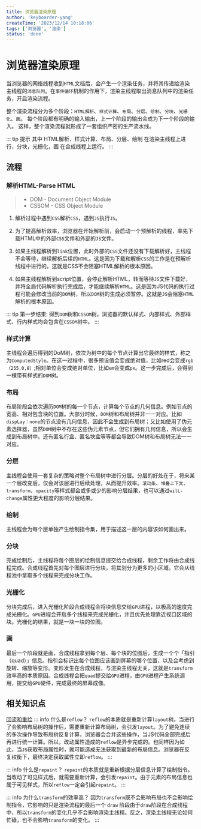 ```yaml
---
title: 浏览器渲染原理
author: 'keyboarder-yang'
createTime: '2023/12/14 10:18:06'
tags: ['浏览器', '渲染']
status: 'done'
---
```


# 浏览器渲染原理
当浏览器的网络线程收到`HTML`文档后，会产生一个渲染任务，并将其传递给渲染主线程的`消息队列`。在`事件循环`机制的作用下，渲染主线程取出消息队列中的渲染任务，开启渲染流程。

整个渲染流程分为多个阶段：`HTML解析`、`样式计算`、`布局`、`分层`、`绘制`、`分块`、`光栅化`、`画`。 每个阶段都有明确的输入输出，上一个阶段的输出会成为下一个阶段的输入。 这样，整个渲染流程就形成了一套组织严密的生产流水线。

::: tip 提示
其中 HTML解析、样式计算、布局、分层、绘制 在渲染主线程上进行，分块，光栅化，画 在合成线程上运行。
:::

## 流程
### 解析HTML-Parse HTML
> + DOM - Document Object Module
> + CSSOM - CSS Object Module

1. 解析过程中遇到`CSS`解析`CSS`，遇到`JS`执行`JS`。

2. 为了提高解析效率，浏览器在开始解析前，会启动一个预解析的线程，率先下载HTML中的外部`CSS`文件和外部的`JS`文件。

3. 如果主线程解析到`link`位置，此时外部的`CSS`文件还没有下载解析好，主线程不会等待，继续解析后续的`HTML`。这是因为下载和解析`CSS`的工作是在预解析线程中进行的。这就是CSS不会阻塞HTML解析的根本原因。

4. 如果主线程解析到script位置，会停止解析HTML，转而等待`JS`文件下载好，并将全局代码解析执行完成后，才能继续解析`HTML`。这是因为JS代码的执行过程可能会修改当前的`DOM`树，所以`DOM`树的生成必须暂停。这就是`JS`会阻塞`HTML`解析的根本原因。

::: tip 第一步结束:
得到`DOM`树和`CSSOM`树，浏览器的默认样式、内部样式、外部样式、行内样式均会包含在`CSSOM`树中。
:::

### 样式计算
主线程会遍历得到的DoM树，依次为树中的每个节点计算出它最终的样式，称之为`ComputedStyle`。在这一过程中，很多预设值会变成绝对值，比如red会变成`rgb（255,0,θ）`;相对单位会变成绝对单位，比如`em`会变成`px`。这一步完成后，会得到一棵带有样式的`DOM`树。

### 布局
布局阶段会依次遍历`DOM`树的每一个节点，计算每个节点的几何信息。例如节点的宽高、相对包含块的位置。大部分时候，`DOM`树和布局树并非一一对应。比如`dispLay：none`的节点没有几何信息，因此不会生成到布局树；又比如使用了伪元素选择器，虽然`DOM`树中不存在这些伪元素节点，但它们拥有几何信息，所以会生成到布局树中。还有匿名行盒、匿名块盒等等都会导致DOM树和布局树无法一一对应。

### 分层
主线程会使用一套复杂的策略对整个布局树中进行分层。分层的好处在于，将来某一个层改变后，仅会对该层进行后续处理，从而提升效率。`滚动条`、`堆叠上下文`、`transform`、`opacity`等样式都会或多或少的影响分层结果，也可以通过`wilL-change`属性更大程度的影响分层结果。

### 绘制
主线程会为每个层单独产生绘制指令集，用于描述这一层的内容该如何画出来。

### 分块
完成绘制后，主线程将每个图层的绘制信息提交给合成线程，剩余工作将由合成线程完成。合成线程首先对每个图层进行分块，将其划分为更多的小区域。它会从线程池中拿取多个线程来完成分块工作。

### 光栅化
分块完成后，进入光栅化阶段合成线程会将块信息交给`GPU`进程，以极高的速度完成光栅化。`GPU`进程会开启多个线程来完成光栅化，并且优先处理靠近视口区域的块。光栅化的结果，就是一块一块的位图。

### 画 
最后一个阶段就是画，合成线程拿到每个层、每个块的位图后，生成一个个「指引（quad）」信息。指引会标识出每个位图应该画到屏幕的哪个位置，以及会考虑到旋转、缩放等变形。变形发生在合成线程，与渲染主线程无关，这就是`transform`效率高的本质原因。合成线程会把`quad`提交给`GPU`进程，由`GPU`进程产生系统调用，提交给`GPU`硬件，完成最终的屏幕成像。

## 相关知识点
[回流和重绘](./repaint-reflow.md)
::: info 什么是`reflow`？
`reflow`的本质就是重新计算`layout`树。当进行了会影响布局树的操作后，需要重新计算布局树，会引发`layout`。为了避免连续的多次操作导致布局树反复计算，浏览器会合并这些操作，当JS代码全部完成后再进行统一计算。所以，改动属性造成的`reflow`是异步完成的。也同样因为如此，当`JS`获取布局属性时，就可能造成无法获取到最新的布局信息。浏览器在反复权衡下，最终决定获取属性立即`reflow`。
:::

::: info 什么是`repaint`？
`repaint`的本质就是重新根据分层信息计算了绘制指令。当改动了可见样式后，就需要重新计算，会引发`repaint`。由于元素的布局信息也属于可见样式，所以`reflow`一定会引起`repaint`。
:::

::: info 为什么`transform`的效率高？
因为`transform`既不会影响布局也不会影响绘制指令，它影响的只是渲染流程的最后一个 `draw` 阶段由于`draw`阶段在合成线程中，所以`transform`的变化几乎不会影响渲染主线程。反之，渲染主线程无论如何忙碌，也不会影响`transform`的变化。
:::